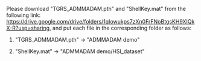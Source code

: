Please download "TGRS_ADMMADAM.pth" and "ShellKey.mat" from the following link: https://drive.google.com/drive/folders/1qIowukps7zXn0FrFNoBtgsKH9XIQkX-R?usp=sharing, and put each file in the corresponding folder as follows:

1. "TGRS_ADMMADAM.pth" → "ADMMADAM demo"

2. "ShellKey.mat" → "ADMMADAM demo/HSI_dataset"
